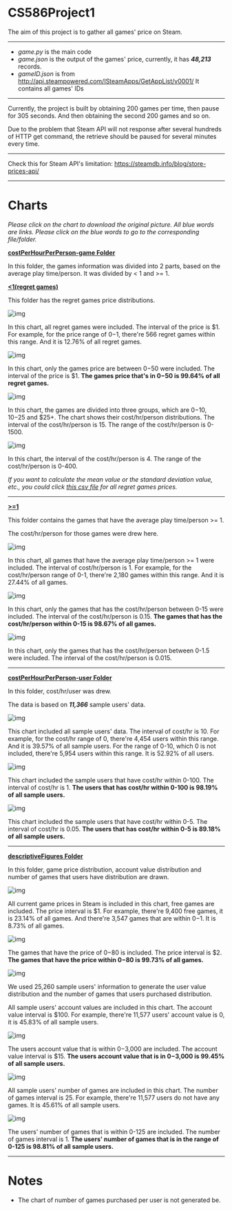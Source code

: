 CS586Project1
===

The aim of this project is to gather all games' price on Steam.

---

- *game.py* is the main code
- *game.json* is the output of the games' price, currently, it has ***48,213*** records.
- *gameID.json* is from http://api.steampowered.com/ISteamApps/GetAppList/v0001/
It contains all games' IDs

---

Currently, the project is built by obtaining 200 games per time, then pause for 305 seconds. And then obtaining the second 200 games and so on.

Due to the problem that Steam API will not response after several hundreds of HTTP get command, the retrieve should be paused for several minutes every time.

---

Check this for Steam API's limitation:
https://steamdb.info/blog/store-prices-api/

---
Charts
===

*Please click on the chart to download the original picture. All blue words are links. Please click on the blue words to go to the corresponding file/folder.*

**[costPerHourPerPerson-game Folder](https://github.com/danielwwong/CS586Project1/tree/master/costPerHourPerPerson-game)**

In this folder, the games information was divided into 2 parts, based on the average play time/person. It was divided by < 1 and >= 1.

**[<1(regret games)](https://github.com/danielwwong/CS586Project1/tree/master/costPerHourPerPerson-game/%3C1)**

This folder has the regret games price distributions.

![img](https://github.com/danielwwong/CS586Project1/raw/master/costPerHourPerPerson-game/%3C1/result(interval%3D1%20all).png)

In this chart, all regret games were included. The interval of the price is $1. For example, for the price range of $0-$1, there're 566 regret games within this range. And it is 12.76% of all regret games.

![img](https://github.com/danielwwong/CS586Project1/blob/master/costPerHourPerPerson-game/%3C1/result(interval%3D1%20top50).png)

In this chart, only the games price are between $0-$50 were included. The interval of the price is $1. **The games price that's in $0-$50 is 99.64% of all regret games.**

![img](https://github.com/danielwwong/CS586Project1/blob/master/costPerHourPerPerson-game/%3C1/resultTriple(interval%3D15%200-1500).png)

In this chart, the games are divided into three groups, which are $0-$10, $10-$25 and $25+. The chart shows their cost/hr/person distributions. The interval of the cost/hr/person is 15. The range of the cost/hr/person is 0-1500.

![img](https://github.com/danielwwong/CS586Project1/blob/master/costPerHourPerPerson-game/%3C1/resultTriple(interval%3D4%200-400).png)

In this chart, the interval of the cost/hr/person is 4. The range of the cost/hr/person is 0-400.

*If you want to calculate the mean value or the standard deviation value, etc., you could click [this csv file](https://github.com/danielwwong/CS586Project1/blob/master/costPerHourPerPerson-game/%3C1/result(interval%3D1%20all).csv) for all regret games prices.*

---

**[>=1](https://github.com/danielwwong/CS586Project1/tree/master/costPerHourPerPerson-game/%3E%3D1)**

This folder contains the games that have the average play time/person >= 1.

The cost/hr/person for those games were drew here.

![img](https://github.com/danielwwong/CS586Project1/blob/master/costPerHourPerPerson-game/%3E%3D1/result(interval%3D1%20all).png)

In this chart, all games that have the average play time/person >= 1 were included. The interval of cost/hr/person is 1. For example, for the cost/hr/person range of 0-1, there're 2,180 games within this range. And it is 27.44% of all games.

![img](https://github.com/danielwwong/CS586Project1/blob/master/costPerHourPerPerson-game/%3E%3D1/result(interval%3D0.15%20top15).png)

In this chart, only the games that has the cost/hr/person between 0-15 were included. The interval of the cost/hr/person is 0.15. **The games that has the cost/hr/person within 0-15 is 98.67% of all games.**

![img](https://github.com/danielwwong/CS586Project1/blob/master/costPerHourPerPerson-game/%3E%3D1/result(interval%3D0.015%20top1.5).png)

In this chart, only the games that has the cost/hr/person between 0-1.5 were included. The interval of the cost/hr/person is 0.015.

---

**[costPerHourPerPerson-user Folder](https://github.com/danielwwong/CS586Project1/tree/master/costPerHourPerPerson-user)**

In this folder, cost/hr/user was drew.

The data is based on ***11,366*** sample users' data.

![img](https://github.com/danielwwong/CS586Project1/blob/master/costPerHourPerPerson-user/result(interval%3D10%20all).png)

This chart included all sample users' data. The interval of cost/hr is 10. For example, for the cost/hr range of 0, there're 4,454 users within this range. And it is 39.57% of all sample users. For the range of 0-10, which 0 is not included, there're 5,954 users within this range. It is 52.92% of all users.

![img](https://github.com/danielwwong/CS586Project1/blob/master/costPerHourPerPerson-user/result(interval%3D1%20top100).png)

This chart included the sample users that have cost/hr within 0-100. The interval of cost/hr is 1. **The users that has cost/hr within 0-100 is 98.19% of all sample users.**

![img](https://github.com/danielwwong/CS586Project1/blob/master/costPerHourPerPerson-user/result(interval%3D0.05%20top5).png)

This chart included the sample users that have cost/hr within 0-5. The interval of cost/hr is 0.05. **The users that has cost/hr within 0-5 is 89.18% of all sample users.**

---

**[descriptiveFigures Folder](https://github.com/danielwwong/CS586Project1/tree/master/descriptiveFigures)**

In this folder, game price distribution, account value distribution and number of games that users have distribution are drawn.

![img](https://github.com/danielwwong/CS586Project1/blob/master/descriptiveFigures/result(interval%3D1%20all).png)

All current game prices in Steam is included in this chart, free games are included. The price interval is $1. For example, there're 9,400 free games, it is 23.14% of all games. And there're 3,547 games that are within $0-$1. It is 8.73% of all games.

![img](https://github.com/danielwwong/CS586Project1/blob/master/descriptiveFigures/result(interval%3D2%20top80).png)

The games that have the price of $0-$80 is included. The price interval is $2. **The games that have the price within $0-$80 is 99.73% of all games.**

![img](https://github.com/danielwwong/CS586Project1/blob/master/descriptiveFigures/resultValue(interval%3D100%20all).png)

We used 25,260 sample users' information to generate the user value distribution and the number of games that users purchased distribution.

All sample users' account values are included in this chart. The account value interval is $100. For example, there're 11,577 users' account value is 0, it is 45.83% of all sample users.

![img](https://github.com/danielwwong/CS586Project1/blob/master/descriptiveFigures/resultValue(interval%3D15%20top3000).png)

The users account value that is within $0-$3,000 are included. The account value interval is $15. **The users account value that is in $0-$3,000 is 99.45% of all sample users.**

![img](https://github.com/danielwwong/CS586Project1/blob/master/descriptiveFigures/resultNumberOfGames(interval%3D25%20all).png)

All sample users' number of games are included in this chart. The number of games interval is 25. For example, there're 11,577 users do not have any games. It is 45.61% of all sample users.

![img](https://github.com/danielwwong/CS586Project1/blob/master/descriptiveFigures/resultNumberOfGames(interval%3D1%20top125).png)

The users' number of games that is within 0-125 are included. The number of games interval is 1. **The users' number of games that is in the range of 0-125 is 98.81% of all sample users.**

---
Notes
===

- The chart of number of games purchased per user is not generated be.
